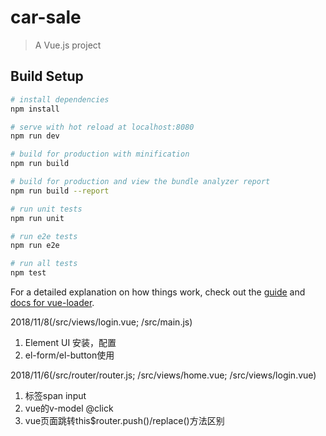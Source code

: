 # car-sale

> A Vue.js project

## Build Setup

``` bash
# install dependencies
npm install

# serve with hot reload at localhost:8080
npm run dev

# build for production with minification
npm run build

# build for production and view the bundle analyzer report
npm run build --report

# run unit tests
npm run unit

# run e2e tests
npm run e2e

# run all tests
npm test
```

For a detailed explanation on how things work, check out the [guide](http://vuejs-templates.github.io/webpack/) and [docs for vue-loader](http://vuejs.github.io/vue-loader).

2018/11/8(/src/views/login.vue; /src/main.js)
1. Element UI 安装，配置
2. el-form/el-button使用

2018/11/6(/src/router/router.js; /src/views/home.vue; /src/views/login.vue)
1. 标签span input
2. vue的v-model @click
3. vue页面跳转this$router.push()/replace()方法区别
